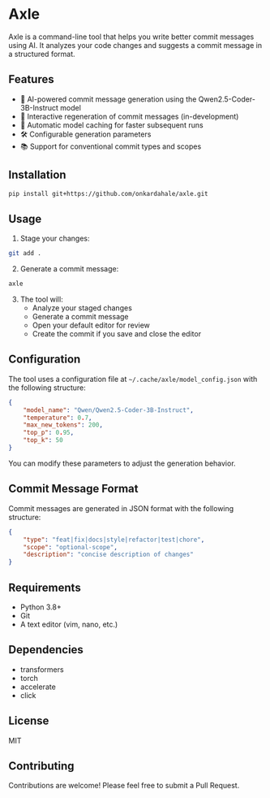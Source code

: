 # Axle

Axle is a command-line tool that helps you write better commit messages using AI. It analyzes your code changes and suggests a commit message in a structured format.

## Features

- 🤖 AI-powered commit message generation using the Qwen2.5-Coder-3B-Instruct model
- 🔄 Interactive regeneration of commit messages (in-development)
- 💾 Automatic model caching for faster subsequent runs
- 🛠️ Configurable generation parameters
- 📚 Support for conventional commit types and scopes

## Installation

```bash
pip install git+https://github.com/onkardahale/axle.git
```

## Usage

1. Stage your changes:
```bash
git add .
```

2. Generate a commit message:
```bash
axle 
```

3. The tool will:
   - Analyze your staged changes
   - Generate a commit message
   - Open your default editor for review
   - Create the commit if you save and close the editor

## Configuration

The tool uses a configuration file at `~/.cache/axle/model_config.json` with the following structure:

```json
{
    "model_name": "Qwen/Qwen2.5-Coder-3B-Instruct",
    "temperature": 0.7,
    "max_new_tokens": 200,
    "top_p": 0.95,
    "top_k": 50
}
```

You can modify these parameters to adjust the generation behavior.

## Commit Message Format

Commit messages are generated in JSON format with the following structure:

```json
{
    "type": "feat|fix|docs|style|refactor|test|chore",
    "scope": "optional-scope",
    "description": "concise description of changes"
}
```

## Requirements

- Python 3.8+
- Git
- A text editor (vim, nano, etc.)

## Dependencies

- transformers
- torch
- accelerate
- click

## License

MIT

## Contributing

Contributions are welcome! Please feel free to submit a Pull Request. 